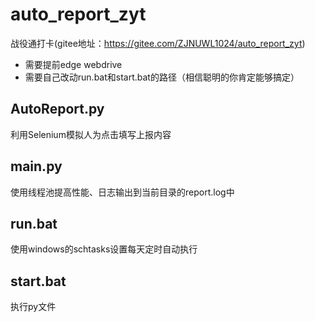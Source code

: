# auto_report_zyt
战役通打卡(gitee地址：https://gitee.com/ZJNUWL1024/auto_report_zyt)

- 需要提前edge webdrive
- 需要自己改动run.bat和start.bat的路径（相信聪明的你肯定能够搞定）

## AutoReport.py

利用Selenium模拟人为点击填写上报内容

## main.py

使用线程池提高性能、日志输出到当前目录的report.log中

## run.bat

使用windows的schtasks设置每天定时自动执行

## start.bat

执行py文件
